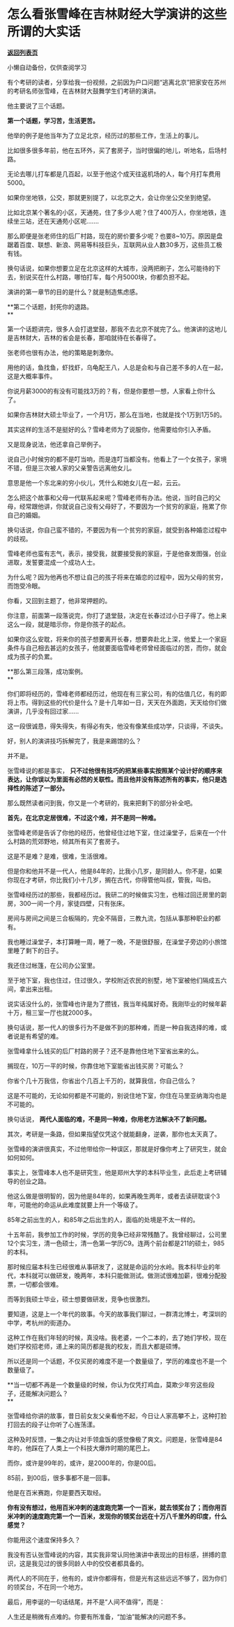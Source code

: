 # 怎么看张雪峰在吉林财经大学演讲的这些所谓的大实话

[**返回列表页**](/gzh/记忆承载)

小懒自动备份，仅供查阅学习

有个考研的读者，分享给我一份视频，之前因为户口问题“逃离北京”把家安在苏州的考研名师张雪峰，在吉林财大鼓舞学生们考研的演讲。  

  

他主要说了三个话题。  

  

 **第一个话题，学习苦，生活更苦。**

  

他举的例子是他当年为了立足北京，经历过的那些工作，生活上的事儿。  

  

比如很多很多年前，他在五环外，买了套房子，当时很偏的地儿，听地名，后场村路。  

  

无论去哪儿打车都是几百起，以至于他这个成天往返机场的人，每个月打车费用5000。  

  

如果你坐地铁，公交，那就更别提了，以北京之大，会让你坐公交坐到绝望。  

  

比如北京某个著名的小区，天通苑，住了多少人呢？住了400万人，你坐地铁，连续坐三站，还在天通苑小区呢.......  

  

那么即便是张老师住的后厂村路，现在的房价要多少呢？也要8~10万。原因是盘踞着百度、联想、新浪、网易等科技巨头，互联网从业人数30多万，这些员工极有钱。

  

换句话说，如果你想要立足在北京这样的大城市，没两把刷子，怎么可能待的下去，别说买在什么村路，哪怕打车，每个月5000块，你都负担不起。  

  

演讲的第一章节的目的是什么？就是制造焦虑感。  

  

 **第二个话题，封死你的退路。  
**

  

第一个话题讲完，很多人会打退堂鼓，那我不去北京不就完了么。他演讲的这地儿是吉林财大，吉林的省会是长春，那咱就待在长春得了。  

  

张老师也很有办法，他的策略是刺激你。  

  

用他的话，鱼找鱼，虾找虾，乌龟配王八，人总是会和与自己差不多的人在一起，这是大概率事件。

  

你说月薪3000的有没有可能找3万的？有，但是你要想一想，人家看上你什么了。  

  

如果你吉林财大硕士毕业了，一个月1万，那么在当地，也就是找个1万到1万5的。  

  

其实这样的生活不是挺好的么？雪峰老师为了说服你，他需要给你引入矛盾。  

  

又是现身说法，他还拿自己举例子。

  

说自己小时候穷的都不是叮当响，而是连叮当都没有。他看上了一个女孩子，家境不错，但是三次被人家的父亲警告远离他女儿。

  

意思是他一个东北来的穷小伙儿，凭什么和她女儿在一起，云云。  

  

怎么把这个故事和父母一代联系起来呢？雪峰老师有办法。他说，当时自己的父母，经常跟他讲，你就说自己没有父母好了，不要因为一个贫穷的家庭，拖累了你自己的婚姻。  

  

换句话说，你自己蛮不错的，不要因为有一个贫穷的家庭，就受到各种婚恋过程中的歧视。  

  

雪峰老师也蛮有志气，表示，接受我，就要接受我的家庭，于是他奋发图强，创业进取，发誓要混成一个成功人士。  

  

为什么呢？因为他再也不想让自己的孩子将来在婚恋的过程中，因为父母的贫穷，而饱受冷眼。

  

你看，又回到主题了，他非常押题的。  

  

你注意，前面第一段落说完，你打了退堂鼓，决定在长春过过小日子得了。他上来这么一段，就是暗示你，你是你孩子的起点。  

  

如果你这么安耽，将来你的孩子想要离开长春，想要奔赴北上深，他爱上一个家庭条件与自己相去甚远的女孩子，他就要面临雪峰老师曾经面临过的苦，而你，就会成为孩子的负累。

  

 **那么第三段落，成功案例。  
**

  

你们即将经历的，雪峰老师都经历过，他现在有三家公司，有的估值几亿，有的即将上市。得到这些的代价是什么？是十几年如一日，天天在外面跑，天天给你们做演讲，几乎没有回过家......

  

这一段很诚恳，得失得失，有得必有失，他没有像某些成功学，只谈得，不谈失。

  

好，别人的演讲技巧拆解完了，我是来踢馆的么？

  

并不是。

  

张雪峰说的都是事实，
**只不过他很有技巧的把某些事实按照某个设计好的顺序来表达，让你误以为里面有必然的关联性。而且他并没有陈述所有的事实，他只是选择性的陈述了一部分。**

  

那么既然读者问到我，你又是一个考研的，我来把剩下的部分补全吧。  

  

 **首先，在北京定居很难，不过这个难，并不是同一种难。**

  

张雪峰老师是告诉了你他的经历，他曾经住过地下室，住过澡堂子，后来在一个什么村路的荒郊野地，倾其所有买了套房子。  

  

这是不是难？是难，很难，生活很难。  

  

但是你和他并不是一代人，他是84年的，比我小几岁，是同龄人。你不是，如果你现在才考研，你比我们小十几岁，搁在古代，你得管他叫叔，管我，叫伯。

  

张雪峰经历过的那些，我都经历过。我研二的时候做实习生，也租过回迁房里的劏房，300一间一个月，家徒四壁，只有张床。

  

房间与房间之间是三合板隔的，完全不隔音，三教九流，包括从事那种职业的都有。  

  

我也睡过澡堂子，本打算睡一周，睡了一晚，不是很舒服，在澡堂子旁边的小旅馆里睡了剩下的日子。  

  

我还住过帐篷，在公司办公室里。

  

至于地下室，我也住过，住过很久，学校附近农民的别墅，地下室被他们隔成五六间，拿出来出租。  

  

说实话没什么的，张雪峰也许是为了攒钱，我当年纯属好奇。我刚毕业的时候年薪十万，租三室一厅也就2000多。  

  

换句话说，那一代人的很多行为不是做不到的那种难，而是一种自我选择的难，或者说是有希望的难。  

  

张雪峰拿什么钱买的后厂村路的房子？还不是靠他住地下室省出来的么。

  

搁现在，10万一平的时候，你靠住地下室能省出钱买房？可能么？  

  

你省个几十万我信，你省出个几百上千万的，就算我信，你自己信么？  

  

这是不可能的，无论如何都是不可能的，别说住地下室，你住在马里亚纳海沟也是不可能的。

  

换句话说， **两代人面临的难，不是同一种难，你用老方法解决不了新问题。**  

  

其次，考研是一条路，但如果指望仅凭这个就能翻身，逆袭，那你也太天真了。

  

张雪峰的演讲很真实，不过他带给你一种误区，那就是好像你考上了研究生，就会如何如何。

  

事实上，张雪峰本人也不是研究生，他是郑州大学的本科毕业生，此后走上考研辅导的创业之路。  

  

他这么做是很明智的，因为他是84年的，如果再晚生两年，或者去读研耽误个3年，可能他的命运从此难度就要上升一个等级了。  

  

85年之前出生的人，和85年之后出生的人，面临的处境是不太一样的。  

  

十五年前，我参加工作的时候，学历的竞争已经非常残酷了。我曾经聊过，公司里12个实习生，清一色硕士，清一色第一学历C9。连两个前台都是211的硕士，985的本科。

  

那时候应届本科生已经很难从事研发了，这就是命运的分水岭。我本科毕业的年代，本科就可以做研发，晚两年，本科只能做测试。做测试很难加薪，很难分配股票，一切都会很难。

  

而等到我硕士毕业，硕士想要做研发，竞争也很激烈。

  

要知道，这是上一个年代的故事。今天的故事我们聊过，一群清北博士，考深圳的中学，考杭州的街道办。  

  

这种工作在我们年轻的时候，真没啥。我老婆，一个二本的，去了她们学校，现在她们学校招老师，递上来的简历都是我的校友，而且大都是硕博。  

  

所以还是同一个话题，不仅买房的难度不是一个数量级了，学历的难度也不是一个数量级了。  

  

 **当一切都不再是一个数量级的时候，你认为仅凭打鸡血，莫欺少年穷这些段子，还能解决问题么？  
**

  

张雪峰给你讲的故事，昔日前女友父亲看他不起，今日让人家高攀不上，这种打脸打回去的段子让你听了心旌荡漾。

  

这种及时反馈，一集之内让对手领盒饭的感觉像极了爽文。问题是，张雪峰是84年的，他踩在了人类上一个科技大爆炸时期的尾巴上。

  

而你，或许是99年的，或许，是2000年的，你是00后。  

  

85前，到00后，很多事都不是一回事。  

  

他是在百米赛跑，你是要西天取经。

  

**你有没有想过，他用百米冲刺的速度跑完第一个一百米，就去领奖台了；而你用百米冲刺的速度跑完第一个一百米，发现你的领奖台远在十万八千里外的印度，什么感觉？**

  

你能用这个速度保持多久？

  

我没有否认张雪峰说的内容，其实我非常认同他演讲中表现出的目标感，拼搏的意识，这是我见过的很多同龄人中的佼佼者都具备的。  

  

两代人的不同在于，他有的，或许你都得有，但是光有这些远远不够了，因为你们的领奖台，不在同一个地方。

  

最后，用李诞的一句话结尾，并不是“人间不值得”，而是：  

  

人生还是稍微有点难的。你要有所准备，“加油”能解决的问题不多。  

